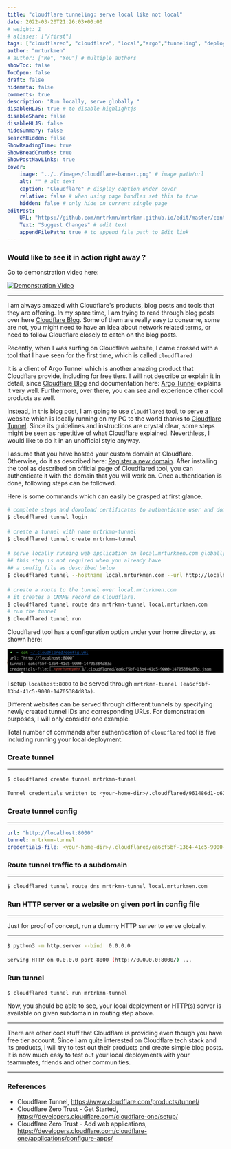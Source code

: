 ```yaml
---
title: "cloudflare tunneling: serve local like not local"
date: 2022-03-20T21:26:03+00:00
# weight: 1
# aliases: ["/first"]
tags: ["cloudflared", "cloudflare", "local","argo","tunneling", "deployment"]
author: "mrturkmen"
# author: ["Me", "You"] # multiple authors
showToc: false
TocOpen: false
draft: false
hidemeta: false
comments: true
description: "Run locally, serve globally "
disableHLJS: true # to disable highlightjs
disableShare: false
disableHLJS: false
hideSummary: false
searchHidden: false
ShowReadingTime: true
ShowBreadCrumbs: true
ShowPostNavLinks: true
cover:
    image: "../../images/cloudflare-banner.png" # image path/url
    alt: "" # alt text
    caption: "Cloudflare" # display caption under cover
    relative: false # when using page bundles set this to true
    hidden: false # only hide on current single page
editPost:
    URL: "https://github.com/mrtrkmn/mrtrkmn.github.io/edit/master/content"
    Text: "Suggest Changes" # edit text
    appendFilePath: true # to append file path to Edit link
---
```

### Would like to see it in action right away ? 

Go to demonstration video here:

[![Demonstration Video](https://img.youtube.com/vi/Ayjk7J_KQ8A/0.jpg)](https://www.youtube.com/watch?v=Ayjk7J_KQ8A)

---
I am always amazed with Cloudflare's products, blog posts and tools that they are offering. In my spare time, I am trying to read through blog posts over here [Cloudflare Blog](https://blog.cloudflare.com/). Some of them are really easy to consume, some are not, you might need to have an idea about network related terms, or need to follow Cloudflare closely to catch on the blog posts. 

Recently, when I was surfing on Cloudflare website, I came crossed with a tool that I have seen for the first time, which is called `cloudflared`

It is a client of Argo Tunnel which is another amazing product that Cloudflare provide, including for free tiers. I will not describe or explain it in detail, since [Cloudflare Blog](https://blog.cloudflare.com/) and documentation here: [Argo Tunnel](https://www.cloudflare.com/products/tunnel/) explains it very well. Furthermore, over there, you can see and experience other cool products as well. 

Instead, in this blog post, I am going to use `cloudflared` tool, to serve a website which is locally running on my PC to the world thanks to [Cloudflare Tunnel](https://www.cloudflare.com/products/tunnel/). Since its guidelines and instructions are crystal clear,  some steps might be seen as repetitive of what Cloudflare explained. Neverthless, I would like to do it in an unofficial style anyway. 

I assume that you have hosted your custom domain at Cloudflare. Otherwise, do it as described here: [Register a new domain](https://developers.cloudflare.com/registrar/get-started/register-domain/). After installing the tool as described on official page of Cloudflared tool, you can authenticate it with the domain that you will work on. Once authentication is done, following steps can be followed.


Here is some commands which can easily be grasped at first glance. 

```bash 
# complete steps and download certificates to authenticate user and domain to use
$ cloudflared tunnel login

# create a tunnel with name mrtrkmn-tunnel
$ cloudflared tunnel create mrtrkmn-tunnel  

# serve locally running web application on local.mrturkmen.com globally
## this step is not required when you already have 
## a config file as described below
$ cloudflared tunnel --hostname local.mrturkmen.com --url http://localhost:8000 

# create a route to the tunnel over local.mrturkmen.com
# it creates a CNAME record on Cloudflare.
$ cloudflared tunnel route dns mrtrkmn-tunnel local.mrturkmen.com
# run the tunnel 
$ cloudflared tunnel run 
```

Cloudflared tool has a configuration option under your home directory, as shown here: 

![](../../images/cloudflared-tunneling.png)

I setup `localhost:8000` to be served through `mrtrkmn-tunnel (ea6cf5bf-13b4-41c5-9000-14705384d83a)`.

Different websites can be served through different tunnels by specifying newly created tunnel IDs and corresponding URLs.
For demonstration purposes, I will only consider one example. 

Total number of commands after authentication of `cloudflared` tool is five including running your local deployment.

###  Create tunnel
---
```bash 
$ cloudflared create tunnel mrtrkmn-tunnel

Tunnel credentials written to <your-home-dir>/.cloudflared/961486d1-c624-46b3-8eb5-f74ba8ab2a91.json. cloudflared chose this file based on where your origin certificate was found. Keep this file secret. To revoke these credentials, delete the tunnel.
```
### Create tunnel config 
---
```yaml
url: "http://localhost:8000"
tunnel: mrtrkmn-tunnel
credentials-file: <your-home-dir>/.cloudflared/ea6cf5bf-13b4-41c5-9000-14705384d83a.json.
```
### Route tunnel traffic to a subdomain 
---
```bash 
$ cloudflared tunnel route dns mrtrkmn-tunnel local.mrturkmen.com 
```
### Run HTTP server or a website on given port in config file
---

Just for proof of concept, run a dummy HTTP server to serve globally.

---
```bash 
$ python3 -m http.server --bind  0.0.0.0

Serving HTTP on 0.0.0.0 port 8000 (http://0.0.0.0:8000/) ...
```

### Run tunnel 

```bash 
$ cloudflared tunnel run mrtrkmn-tunnel
```

Now, you should be able to see, your local deployment or HTTP(s) server is available on given subdomain in routing step above. 

---
There are other cool stuff that Cloudflare is providing even though you have free tier account. Since I am quite interested on Cloudflare tech stack and its products, I will try to test out their products and create simple blog posts.  It is now much easy to test out your local deployments with your teammates, friends and other communities. 

--- 

### References 

- Cloudflare Tunnel, https://www.cloudflare.com/products/tunnel/
- Cloudflare Zero Trust - Get Started, https://developers.cloudflare.com/cloudflare-one/setup/
- Cloudflare Zero Trust - Add web applications, https://developers.cloudflare.com/cloudflare-one/applications/configure-apps/








